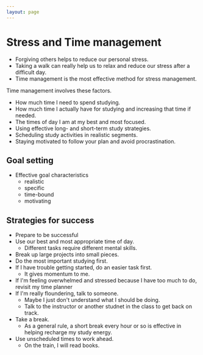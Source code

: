```yaml
---
layout: page
---
```


# Stress and Time management

* Forgiving others helps to reduce our personal stress.
* Taking a walk can really help us to relax and reduce our stress after a difficult day.
* Time management is the most effective method for stress management.

Time management involves these factors.

* How much time I need to spend studying.
* How much time I actually have for studying and increasing that time if needed.
* The times of day I am at my best and most focused.
* Using effective long- and short-term study strategies.
* Scheduling study activities in realistic segments.
* Staying motivated to follow your plan and avoid procrastination.

## Goal setting

* Effective goal characteristics
    * realistic
    * specific
    * time-bound
    * motivating

## Strategies for success

* Prepare to be successful
* Use our best and most appropriate time of day.
    * Different tasks require different mental skills.
* Break up large projects into small pieces.
* Do the most important studying first.
* If I have trouble getting started, do an easier task first.
    * It gives momentum to me.
* If I'm feeling overwhelmed and stressed because I have too much to do, revisit my time planner
* If I'm really floundering, talk to someone.
    * Maybe I just don't understand what I should be doing.
    * Talk to the instructor or another studnet in the class to get back on track.
* Take a break.
    * As a general rule, a short break every hour or so is effective in helping recharge my study energy.
* Use unscheduled times to work ahead.
    * On the train, I will read books.
